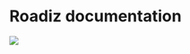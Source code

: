 # Roadiz documentation

<a href="https://readthedocs.org/projects/roadiz/?badge=latest" style="text-decoration: none;">
    <img src="https://readthedocs.org/projects/roadiz/badge/?version=latest">
</a>